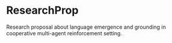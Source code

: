 # ResearchProp

Research proposal about language emergence and grounding in cooperative multi-agent reinforcement setting.
